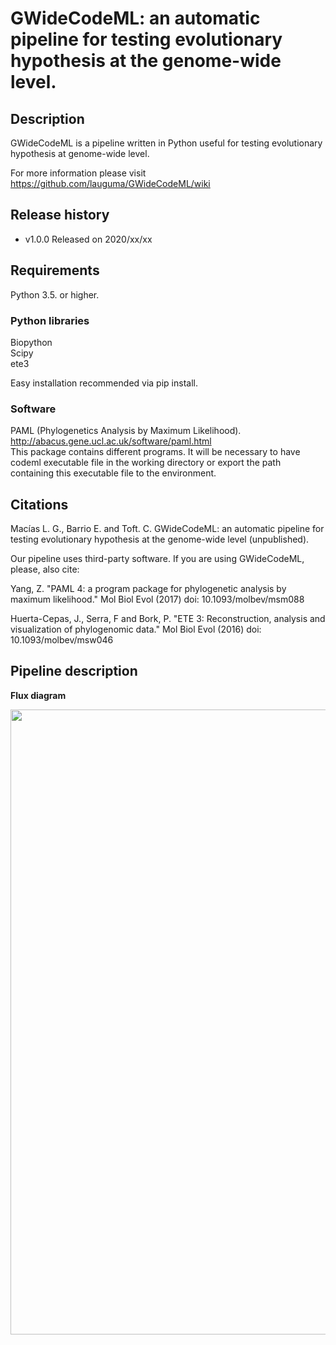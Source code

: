 # **GWideCodeML:** an automatic pipeline for testing evolutionary hypothesis at the genome-wide level.

## Description

GWideCodeML is a pipeline written in Python useful for testing evolutionary hypothesis at genome-wide level. 

For more information please visit https://github.com/lauguma/GWideCodeML/wiki


## Release history

* v1.0.0 Released on 2020/xx/xx


## Requirements

Python 3.5. or higher.


### Python libraries 

Biopython  
Scipy  
ete3  

Easy installation recommended via pip install.

### Software 

PAML (Phylogenetics Analysis by Maximum Likelihood). http://abacus.gene.ucl.ac.uk/software/paml.html  
This package contains different programs. It will be necessary to have codeml executable file in the working directory or export the path containing this executable file to the environment.

## Citations
Macías L. G., Barrio E. and Toft. C. GWideCodeML: an automatic pipeline for testing evolutionary hypothesis at the genome-wide level (unpublished).

Our pipeline uses third-party software. If you are using GWideCodeML, please, also cite:

Yang, Z. "PAML 4: a program package for phylogenetic analysis by maximum likelihood."
Mol Biol Evol (2017) doi: 10.1093/molbev/msm088  

Huerta-Cepas, J., Serra, F and Bork, P. "ETE 3: Reconstruction,
analysis and visualization of phylogenomic data."  Mol Biol Evol (2016) doi:
10.1093/molbev/msw046  

## Pipeline description

**Flux diagram**
<p align="center">
  <img width="800" height="1000" src="https://github.com/lauguma/GWideCodeML/blob/develop/data/GWideCodeML_pipeline.png">
</p>

